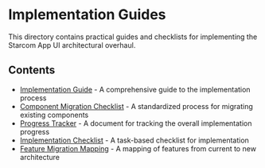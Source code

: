 # Implementation Guides

This directory contains practical guides and checklists for implementing the Starcom App UI architectural overhaul.

## Contents

- [Implementation Guide](./implementation-guide.md) - A comprehensive guide to the implementation process
- [Component Migration Checklist](./component-migration-checklist.md) - A standardized process for migrating existing components
- [Progress Tracker](./progress-tracker.md) - A document for tracking the overall implementation progress
- [Implementation Checklist](./implementation-checklist.md) - A task-based checklist for implementation
- [Feature Migration Mapping](./feature-migration-mapping.md) - A mapping of features from current to new architecture
